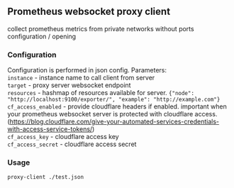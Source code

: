 ## Prometheus websocket proxy client
collect prometheus metrics from private networks without ports configuration / opening

### Configuration
Configuration is performed in json config. Parameters:  
`instance` - instance name to call client from server  
`target` - proxy server websocket endpoint  
`resources` - hashmap of resources available for server. `{"node": "http://localhost:9100/exporter/", "example": "http://example.com"}`  
`cf_access_enabled` - provide cloudflare headers if enabled. important when your prometheus websocket server is protected with cloudflare access. (https://blog.cloudflare.com/give-your-automated-services-credentials-with-access-service-tokens/)   
`cf_access_key` - cloudflare access key  
`cf_access_secret` - cloudflare access secret  

### Usage
`proxy-client ./test.json`
